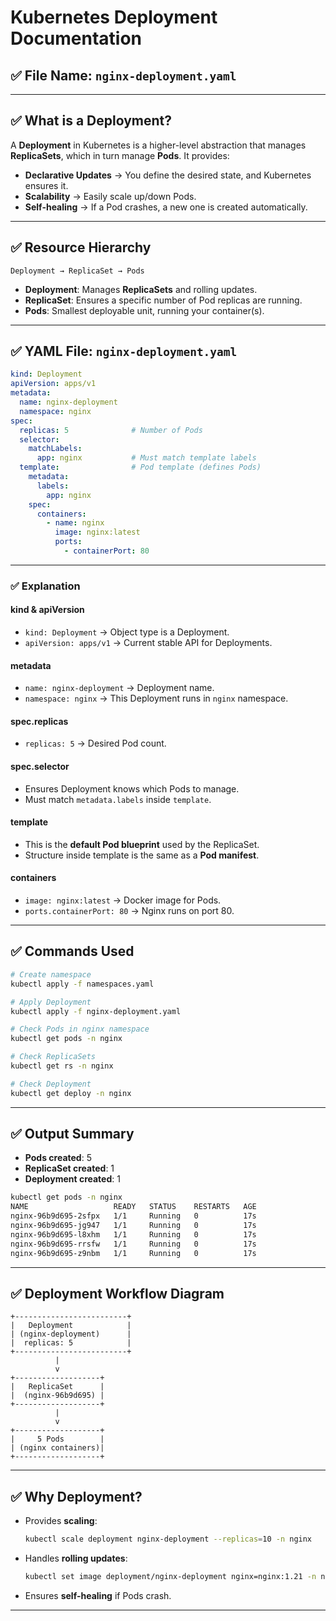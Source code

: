 # Kubernetes Deployment Documentation

## ✅ File Name: `nginx-deployment.yaml`

---

## ✅ What is a Deployment?

A **Deployment** in Kubernetes is a higher-level abstraction that manages **ReplicaSets**, which in turn manage **Pods**. It provides:

* **Declarative Updates** → You define the desired state, and Kubernetes ensures it.
* **Scalability** → Easily scale up/down Pods.
* **Self-healing** → If a Pod crashes, a new one is created automatically.

---

## ✅ Resource Hierarchy

```
Deployment → ReplicaSet → Pods
```

* **Deployment**: Manages **ReplicaSets** and rolling updates.
* **ReplicaSet**: Ensures a specific number of Pod replicas are running.
* **Pods**: Smallest deployable unit, running your container(s).

---

## ✅ YAML File: `nginx-deployment.yaml`

```yaml
kind: Deployment
apiVersion: apps/v1
metadata:
  name: nginx-deployment
  namespace: nginx
spec:
  replicas: 5              # Number of Pods
  selector:
    matchLabels:
      app: nginx           # Must match template labels
  template:                # Pod template (defines Pods)
    metadata:
      labels:
        app: nginx
    spec:
      containers:
        - name: nginx
          image: nginx:latest
          ports:
            - containerPort: 80
```

---

### ✅ **Explanation**

#### **kind & apiVersion**

* `kind: Deployment` → Object type is a Deployment.
* `apiVersion: apps/v1` → Current stable API for Deployments.

#### **metadata**

* `name: nginx-deployment` → Deployment name.
* `namespace: nginx` → This Deployment runs in `nginx` namespace.

#### **spec.replicas**

* `replicas: 5` → Desired Pod count.

#### **spec.selector**

* Ensures Deployment knows which Pods to manage.
* Must match `metadata.labels` inside `template`.

#### **template**

* This is the **default Pod blueprint** used by the ReplicaSet.
* Structure inside template is the same as a **Pod manifest**.

#### **containers**

* `image: nginx:latest` → Docker image for Pods.
* `ports.containerPort: 80` → Nginx runs on port 80.

---

## ✅ Commands Used

```bash
# Create namespace
kubectl apply -f namespaces.yaml

# Apply Deployment
kubectl apply -f nginx-deployment.yaml

# Check Pods in nginx namespace
kubectl get pods -n nginx

# Check ReplicaSets
kubectl get rs -n nginx

# Check Deployment
kubectl get deploy -n nginx
```

---

## ✅ Output Summary

* **Pods created**: 5
* **ReplicaSet created**: 1
* **Deployment created**: 1

```bash
kubectl get pods -n nginx
NAME                   READY   STATUS    RESTARTS   AGE
nginx-96b9d695-2sfpx   1/1     Running   0          17s
nginx-96b9d695-jg947   1/1     Running   0          17s
nginx-96b9d695-l8xhm   1/1     Running   0          17s
nginx-96b9d695-rrsfw   1/1     Running   0          17s
nginx-96b9d695-z9nbm   1/1     Running   0          17s
```

---

## ✅ Deployment Workflow Diagram

```
+-------------------------+
|   Deployment            |
| (nginx-deployment)      |
|  replicas: 5            |
+-------------------------+
          |
          v
+-------------------+
|   ReplicaSet      |
|  (nginx-96b9d695) |
+-------------------+
          |
          v
+-------------------+
|     5 Pods        |
| (nginx containers)|
+-------------------+
```

---

## ✅ Why Deployment?

* Provides **scaling**:

  ```bash
  kubectl scale deployment nginx-deployment --replicas=10 -n nginx
  ```
* Handles **rolling updates**:

  ```bash
  kubectl set image deployment/nginx-deployment nginx=nginx:1.21 -n nginx
  ```
* Ensures **self-healing** if Pods crash.

---
